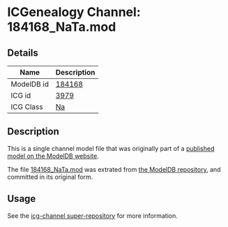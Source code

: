 # ICGenealogy Channel: 184168\_NaTa.mod

## Details

Name | Description
---- | -----------
ModelDB id | [184168](http://senselab.med.yale.edu/ModelDB/ShowModel.cshtml?model=184168)
ICG id | [3979](http://icg.neurotheory.ox.ac.uk/channels/2/3979)
ICG Class | [Na](http://icg.neurotheory.ox.ac.uk/channels/2)

## Description

This is a single channel model file that was originally part of a [published model on the ModelDB website](http://senselab.med.yale.edu/mModelDB/ShowModel.cshtml?model=184168).

The file [184168\_NaTa.mod](184168_NaTa.mod) was extrated from [the ModelDB repository](http://senselab.med.yale.edu/ModelDB/ShowModel.cshtml?model=184168), and committed in its original form.

## Usage

See the [icg-channel super-repository](https://github.com/icgenealogy/icg-channels) for more information.